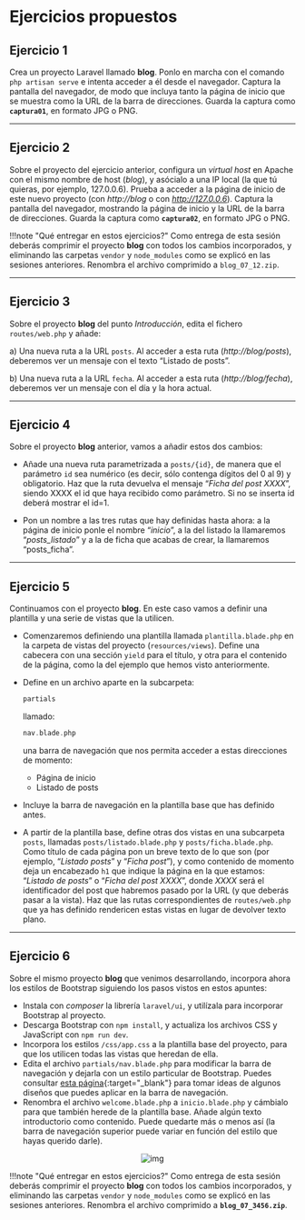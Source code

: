 # Ejercicios propuestos



## Ejercicio 1

Crea un proyecto Laravel llamado **blog**. Ponlo en marcha con el comando `php artisan serve` e intenta acceder a él desde el navegador. Captura la pantalla del navegador, de modo que incluya tanto la página de inicio que se muestra como la URL de la barra de direcciones. Guarda la captura como **`captura01`**, en formato JPG o PNG.

<hr />

## Ejercicio 2

Sobre el proyecto del ejercicio anterior, configura un *virtual host* en Apache con el mismo nombre de host (*blog*), y asócialo a una IP local (la que tú quieras, por ejemplo, 127.0.0.6). Prueba a acceder a la página de inicio de este nuevo proyecto (con *http://blog* o con *http://127.0.0.6*). Captura la pantalla del navegador, mostrando la página de inicio y la URL de la barra de direcciones. Guarda la captura como **`captura02`**, en formato JPG o PNG. 



!!!note "Qué entregar en estos ejercicios?"
	Como entrega de esta sesión deberás comprimir el proyecto **blog** con todos los cambios incorporados, y eliminando las carpetas `vendor` y `node_modules` como se explicó en las sesiones anteriores. Renombra el archivo comprimido a `blog_07_12.zip`.

<hr />

## Ejercicio 3

Sobre el proyecto **blog** del punto *Introducción*, edita el fichero `routes/web.php` y añade:

a) Una nueva ruta a la URL `posts`. Al acceder a esta ruta (*http://blog/posts*), deberemos ver un mensaje con el texto “Listado de posts”.

b) Una nueva ruta a la URL `fecha`. Al acceder a esta ruta (*http://blog/fecha*), deberemos ver un mensaje con el día y la hora actual.

<hr />

## Ejercicio 4

Sobre el proyecto **blog** anterior, vamos a añadir estos dos cambios:

- Añade una nueva ruta parametrizada a `posts/{id}`, de manera que el parámetro `id` sea numérico (es decir, sólo contenga dígitos del 0 al 9) y obligatorio. Haz que la ruta devuelva el mensaje “*Ficha del post XXXX*”, siendo XXXX el id que haya recibido como parámetro. Si no se inserta id deberá mostrar el id=1.

- Pon un nombre a las tres rutas que hay definidas hasta ahora: a la página de inicio ponle el nombre “*inicio*”, a la del listado la llamaremos “*posts_listado*” y a la de ficha que acabas de crear, la llamaremos “posts_ficha”.


<hr /> 

## Ejercicio 5

Continuamos con el proyecto **blog**. En este caso vamos a definir una plantilla y una serie de vistas que la utilicen.

- Comenzaremos definiendo una plantilla llamada `plantilla.blade.php` en la carpeta de vistas del proyecto (`resources/views`). Define una cabecera con una sección `yield` para el título, y otra para el contenido de la página, como la del ejemplo que hemos visto anteriormente.

- Define en un archivo aparte en la subcarpeta:

  ```php
  partials
  ```

  llamado:

  ```php
  nav.blade.php
  ```

  una barra de navegación que nos permita acceder a estas direcciones de momento:

  - Página de inicio
  - Listado de posts

- Incluye la barra de navegación en la plantilla base que has definido antes.

- A partir de la plantilla base, define otras dos vistas en una subcarpeta `posts`, llamadas `posts/listado.blade.php` y `posts/ficha.blade.php`. Como título de cada página pon un breve texto de lo que son (por ejemplo, “*Listado posts*” y “*Ficha post*”), y como contenido de momento deja un encabezado `h1` que indique la página en la que estamos: “*Listado de posts*” o “*Ficha del post XXXX*”, donde *XXXX* será el identificador del post que habremos pasado por la URL (y que deberás pasar a la vista). Haz que las rutas correspondientes de `routes/web.php` que ya has definido rendericen estas vistas en lugar de devolver texto plano.


 <hr />

## Ejercicio 6

Sobre el mismo proyecto **blog** que venimos desarrollando, incorpora ahora los estilos de Bootstrap siguiendo los pasos vistos en estos apuntes:

- Instala con *composer* la librería `laravel/ui`, y utilízala para incorporar Bootstrap al proyecto.
- Descarga Bootstrap con `npm install`, y actualiza los archivos CSS y JavaScript con `npm run dev`.
- Incorpora los estilos `/css/app.css` a la plantilla base del proyecto, para que los utilicen todas las vistas que heredan de ella.
- Edita el archivo `partials/nav.blade.php` para modificar la barra de navegación y dejarla con un estilo particular de Bootstrap. Puedes consultar [esta página](https://getbootstrap.com/docs/4.5/components/navbar/){:target="_blank"} para tomar ideas de algunos diseños que puedes aplicar en la barra de navegación.
- Renombra el archivo `welcome.blade.php` a `inicio.blade.php` y cámbialo para que también herede de la plantilla base. Añade algún texto introductorio como contenido. Puede quedarte más o menos así (la barra de navegación superior puede variar en función del estilo que hayas querido darle).

<div style="text-align: center;"><img src="../../img/ud07/02_blog_inicio.png" alt="img" style="max-width: 80%;" /></div>


!!!note "Qué entregar en estos ejercicios?"
	Como entrega de esta sesión deberás comprimir el proyecto **blog** con todos los cambios incorporados, y eliminando las carpetas `vendor` y `node_modules` como se explicó en las sesiones anteriores. Renombra el archivo comprimido a **`blog_07_3456.zip`**.



